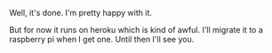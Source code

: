Well, it's done. I'm pretty happy with it.

But for now it runs on heroku which is kind of awful. I'll migrate it to a raspberry pi when I get one. Until then I'll see you.
